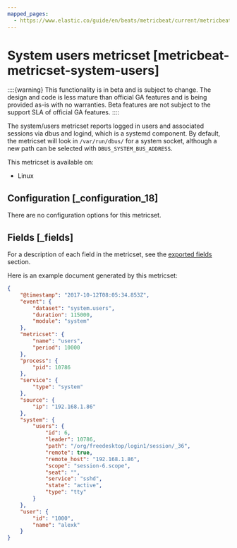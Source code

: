 ```yaml
---
mapped_pages:
  - https://www.elastic.co/guide/en/beats/metricbeat/current/metricbeat-metricset-system-users.html
---
```


# System users metricset [metricbeat-metricset-system-users]

::::{warning}
This functionality is in beta and is subject to change. The design and code is less mature than official GA features and is being provided as-is with no warranties. Beta features are not subject to the support SLA of official GA features.
::::


The system/users metricset reports logged in users and associated sessions via dbus and logind, which is a systemd component. By default, the metricset will look in `/var/run/dbus/` for a system socket, although a new path can be selected with `DBUS_SYSTEM_BUS_ADDRESS`.

This metricset is available on:

* Linux


## Configuration [_configuration_18]

There are no configuration options for this metricset.

## Fields [_fields]

For a description of each field in the metricset, see the [exported fields](/reference/metricbeat/exported-fields-system.md) section.

Here is an example document generated by this metricset:

```json
{
    "@timestamp": "2017-10-12T08:05:34.853Z",
    "event": {
        "dataset": "system.users",
        "duration": 115000,
        "module": "system"
    },
    "metricset": {
        "name": "users",
        "period": 10000
    },
    "process": {
        "pid": 10786
    },
    "service": {
        "type": "system"
    },
    "source": {
        "ip": "192.168.1.86"
    },
    "system": {
        "users": {
            "id": 6,
            "leader": 10786,
            "path": "/org/freedesktop/login1/session/_36",
            "remote": true,
            "remote_host": "192.168.1.86",
            "scope": "session-6.scope",
            "seat": "",
            "service": "sshd",
            "state": "active",
            "type": "tty"
        }
    },
    "user": {
        "id": "1000",
        "name": "alexk"
    }
}
```
